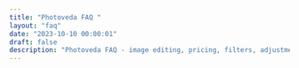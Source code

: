 ```yaml
---
title: "Photoveda FAQ "
layout: "faq"
date: "2023-10-10 00:00:01"
draft: false
description: "Photoveda FAQ - image editing, pricing, filters, adjustments"
---
```



